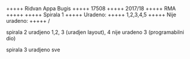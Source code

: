 +++++ Ridvan Appa Bugis
+++++ 17508
+++++ 2017/18
+++++ RMA
+++++
+++++ Spirala 1
+++++ Uradeno: 
+++++ 1,2,3,4,5
+++++ Nije uradeno:
+++++ /

spirala 2 
uradjeno 1,2, 3 (uradjen layout), 4
nije uradeno 3 (programabilni dio)

spirala 3 uradjeno sve